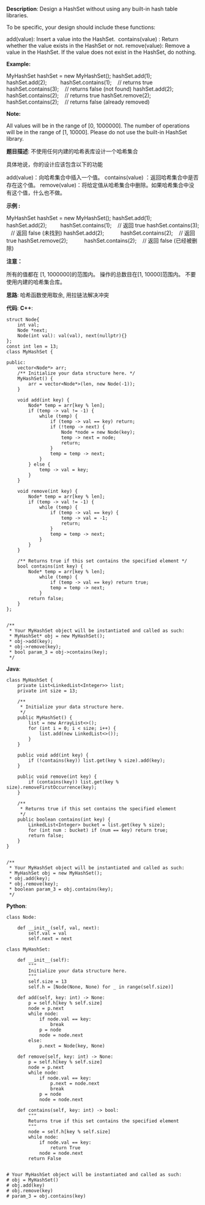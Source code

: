 __Description__:
Design a HashSet without using any built-in hash table libraries.

To be specific, your design should include these functions:

add(value): Insert a value into the HashSet. 
contains(value) : Return whether the value exists in the HashSet or not.
remove(value): Remove a value in the HashSet. If the value does not exist in the HashSet, do nothing.

__Example:__

MyHashSet hashSet = new MyHashSet();
hashSet.add(1);         
hashSet.add(2);         
hashSet.contains(1);    // returns true
hashSet.contains(3);    // returns false (not found)
hashSet.add(2);          
hashSet.contains(2);    // returns true
hashSet.remove(2);          
hashSet.contains(2);    // returns false (already removed)

__Note:__

All values will be in the range of [0, 1000000].
The number of operations will be in the range of [1, 10000].
Please do not use the built-in HashSet library.

__题目描述__:
不使用任何内建的哈希表库设计一个哈希集合

具体地说，你的设计应该包含以下的功能

add(value)：向哈希集合中插入一个值。
contains(value) ：返回哈希集合中是否存在这个值。
remove(value)：将给定值从哈希集合中删除。如果哈希集合中没有这个值，什么也不做。

__示例 :__

MyHashSet hashSet = new MyHashSet();
hashSet.add(1);         
hashSet.add(2);         
hashSet.contains(1);    // 返回 true
hashSet.contains(3);    // 返回 false (未找到)
hashSet.add(2);          
hashSet.contains(2);    // 返回 true
hashSet.remove(2);          
hashSet.contains(2);    // 返回  false (已经被删除)

__注意：__

所有的值都在 [1, 1000000]的范围内。
操作的总数目在[1, 10000]范围内。
不要使用内建的哈希集合库。

__思路__:
哈希函数使用取余, 用拉链法解决冲突

__代码__:
__C++__:
```
struct Node{
    int val;
    Node *next;
    Node(int val): val(val), next(nullptr){}
};
const int len = 13;
class MyHashSet {
    
public:
    vector<Node*> arr;
    /** Initialize your data structure here. */
    MyHashSet() {
        arr = vector<Node*>(len, new Node(-1));
    }
    
    void add(int key) {
        Node* temp = arr[key % len];
        if (temp -> val != -1) {
            while (temp) {
                if (temp -> val == key) return;
                if (!temp -> next) {
                    Node *node = new Node(key);
                    temp -> next = node;
                    return;
                }
                temp = temp -> next;
            }
        } else {
            temp -> val = key;
        }
    }
    
    void remove(int key) {
        Node* temp = arr[key % len];
        if (temp -> val != -1) {
            while (temp) {
                if (temp -> val == key) {
                    temp -> val = -1;
                    return;
                }
                temp = temp -> next;
            }
        }
    }
    
    /** Returns true if this set contains the specified element */
    bool contains(int key) {
        Node* temp = arr[key % len];
            while (temp) {
                if (temp -> val == key) return true;
                temp = temp -> next;
            }
        return false;
    }
};


/**
 * Your MyHashSet object will be instantiated and called as such:
 * MyHashSet* obj = new MyHashSet();
 * obj->add(key);
 * obj->remove(key);
 * bool param_3 = obj->contains(key);
 */
```

__Java__:
```
class MyHashSet {
    private List<LinkedList<Integer>> list;
    private int size = 13;

    /**
     * Initialize your data structure here.
     */
    public MyHashSet() {
        list = new ArrayList<>();
        for (int i = 0; i < size; i++) {
            list.add(new LinkedList<>());
        }
    }

    public void add(int key) {
        if (!contains(key)) list.get(key % size).add(key);
    }

    public void remove(int key) {
        if (contains(key)) list.get(key % size).removeFirstOccurrence(key);
    }

    /**
     * Returns true if this set contains the specified element
     */
    public boolean contains(int key) {
        LinkedList<Integer> bucket = list.get(key % size);
        for (int num : bucket) if (num == key) return true;
        return false;
    }
}


/**
 * Your MyHashSet object will be instantiated and called as such:
 * MyHashSet obj = new MyHashSet();
 * obj.add(key);
 * obj.remove(key);
 * boolean param_3 = obj.contains(key);
 */
```

__Python__:
```
class Node:
    
    def __init__(self, val, next):
        self.val = val
        self.next = next

class MyHashSet:

    def __init__(self):
        """
        Initialize your data structure here.
        """
        self.size = 13
        self.h = [Node(None, None) for _ in range(self.size)]

    def add(self, key: int) -> None:
        p = self.h[key % self.size]
        node = p.next
        while node:
            if node.val == key:
                break
            p = node
            node = node.next
        else:
            p.next = Node(key, None)

    def remove(self, key: int) -> None:
        p = self.h[key % self.size]
        node = p.next
        while node:
            if node.val == key:
                p.next = node.next
                break
            p = node
            node = node.next

    def contains(self, key: int) -> bool:
        """
        Returns true if this set contains the specified element
        """
        node = self.h[key % self.size]
        while node:
            if node.val == key:
                return True
            node = node.next
        return False 


# Your MyHashSet object will be instantiated and called as such:
# obj = MyHashSet()
# obj.add(key)
# obj.remove(key)
# param_3 = obj.contains(key)
```